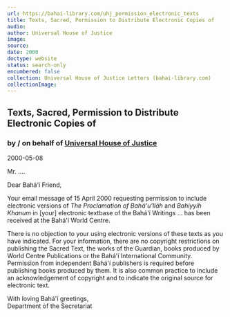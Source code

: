 ```yaml
---
url: https://bahai-library.com/uhj_permission_electronic_texts
title: Texts, Sacred, Permission to Distribute Electronic Copies of
audio: 
author: Universal House of Justice
image: 
source: 
date: 2000
doctype: website
status: search-only
encumbered: false
collection: Universal House of Justice Letters (bahai-library.com)
collectionImage: 
---
```



## Texts, Sacred, Permission to Distribute Electronic Copies of

### by / on behalf of [Universal House of Justice](https://bahai-library.com/author/Universal+House+of+Justice)

2000-05-08


Mr. ....  
  
Dear Bahá'í Friend,  
  
Your email message of 15 April 2000 requesting permission to include electronic versions of _The Proclamation of Bahá'u'lláh_ and _Bahiyyih Khanum_ in \[your\] electronic textbase of the Bahá'í Writings ... has been received at the Bahá'í World Centre.  
  
There is no objection to your using electronic versions of these texts as you have indicated. For your information, there are no copyright restrictions on publishing the Sacred Text, the works of the Guardian, books produced by World Centre Publications or the Bahá'í International Community. Permission from independent Bahá'í publishers is required before publishing books produced by them. It is also common practice to include an acknowledgement of copyright and to indicate the original source for electronic text.

With loving Bahá'í greetings,  
Department of the Secretariat